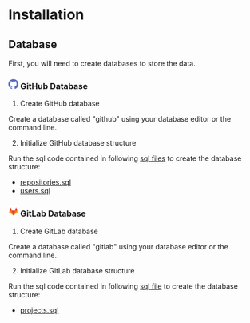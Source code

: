 # Installation

## Database
First, you will need to create databases to store the data.

### <img width="20px" src="./images/logos/github-logo.svg" /> GitHub Database

1. Create GitHub database

Create a database called "github" using your database editor or the command line.

2. Initialize GitHub database structure

Run the sql code contained in following [sql files](./src/github/sql) to create the database structure:

- [repositories.sql](./src/github/sql/repositories.sql)
- [users.sql](./src/github/sql/users.sql)

### <img width="20px" src="./images/logos/gitlab-logo.svg"> GitLab Database

1. Create GitLab database

Create a database called "gitlab" using your database editor or the command line.

2. Initialize GitLab database structure

Run the sql code contained in following [sql file](src/gitlab/sql) to create the database structure:

- [projects.sql](./src/gitlab/sql/projects.sql)